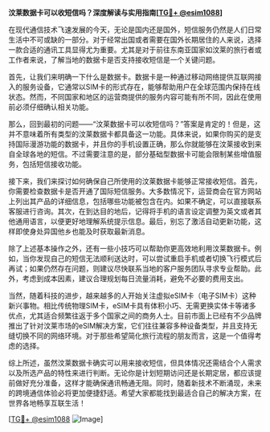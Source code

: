 **汶莱数据卡可以收短信吗？深度解读与实用指南[[TG💪+ @esim1088](https://t.me/s/esim1088)]**

在现代通信技术飞速发展的今天，无论是国内还是国外，短信服务仍然是人们日常生活中不可或缺的一部分。对于经常出国或者需要在国外长期居住的人来说，选择一款合适的通讯工具显得尤为重要。尤其是对于前往东南亚国家如汶莱的旅行者或工作者来说，了解当地的数据卡是否支持接收短信是一个关键问题。

首先，让我们来明确一下什么是数据卡。数据卡是一种通过移动网络提供互联网接入的服务设备，它通常以SIM卡的形式存在，能够帮助用户在全球范围内保持在线状态。然而，不同国家和地区的运营商提供的服务内容可能有所不同，因此在使用前必须仔细确认相关功能。

那么，回到最初的问题——“汶莱数据卡可以收短信吗？”答案是肯定的！但是，这并不意味着所有类型的汶莱数据卡都具备这一功能。具体来说，如果你购买的是支持国际漫游功能的数据卡，并且你的手机设置正确，那么你就能够在汶莱接收到来自全球各地的短信。不过需要注意的是，部分基础型数据卡可能会限制某些增值服务，包括短信接收功能。

接下来，我们来探讨如何确保自己所使用的汶莱数据卡能够正常接收短信。首先，你需要检查数据卡是否开通了国际短信服务。大多数情况下，运营商会在官方网站上列出其产品的详细信息，包括哪些功能被包含在内。如果不确定，可以直接联系客服进行咨询。其次，在到达目的地后，记得将手机的语言设定调整为英文或者其他通用语言，以便更好地理解系统提示信息。最后，别忘了激活自动更新功能，这样即使身处异国他乡也能及时获取最新消息。

除了上述基本操作之外，还有一些小技巧可以帮助你更高效地利用汶莱数据卡。例如，当你发现自己的短信无法顺利送达时，可以尝试重启手机或者切换飞行模式后再试；如果仍然存在问题，则建议尽快联系当地的客户服务团队寻求专业帮助。此外，考虑到成本因素，建议合理规划每日流量消耗，避免不必要的费用支出。

当然，随着科技的进步，越来越多的人开始关注虚拟eSIM卡（电子SIM卡）这种新兴事物。相比传统物理SIM卡，eSIM卡具有体积小巧、无需更换实体卡等诸多优点，尤其适合频繁往返于多个国家之间的商务人士。目前市面上已经有不少品牌推出了针对汶莱市场的eSIM解决方案，它们往往兼容多种设备类型，并且支持无缝切换不同的网络环境。对于那些希望简化旅行流程的朋友而言，这是一个值得考虑的选择。

综上所述，虽然汶莱数据卡确实可以用来接收短信，但具体情况还需结合个人需求以及所选产品的特性来进行判断。无论你是计划短期访问还是长期定居，都应该提前做好充分准备，这样才能确保通讯畅通无阻。同时，随着新技术不断涌现，未来的跨境通信体验必将更加便捷舒适。希望大家都能找到最适合自己的解决方案，在世界各地畅享互联生活！

[[TG💪+ @esim1088](https://t.me/s/esim1088) ![Image](https://i.postimg.cc/4NQfJmqS/Snipaste-2025-05-13-00-14-12.png)]